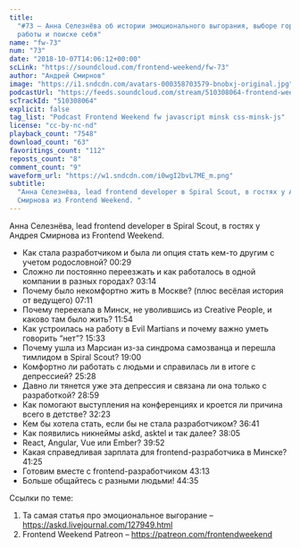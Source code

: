 ```yaml
---
title:
  "#73 – Анна Селезнёва об истории эмоционального выгорания, выборе города для
  работы и поиске себя"
name: "fw-73"
num: "73"
date: "2018-10-07T14:06:12+00:00"
scLink: "https://soundcloud.com/frontend-weekend/fw-73"
author: "Андрей Смирнов"
image: "https://i1.sndcdn.com/avatars-000358703579-bnobxj-original.jpg"
podcastUrl: "https://feeds.soundcloud.com/stream/510308064-frontend-weekend-fw-73.m4a"
scTrackId: "510308064"
explicit: false
tag_list: "Podcast Frontend Weekend fw javascript minsk css-minsk-js"
license: "cc-by-nc-nd"
playback_count: "7548"
download_count: "63"
favoritings_count: "112"
reposts_count: "8"
comment_count: "9"
waveform_url: "https://w1.sndcdn.com/i0wgI2bvL7ME_m.png"
subtitle:
  "Анна Селезнёва, lead frontend developer в Spiral Scout, в гостях у Андрея
  Смирнова из Frontend Weekend. "
---
```


Анна Селезнёва, lead frontend developer в Spiral Scout, в гостях у Андрея
Смирнова из Frontend Weekend.

- Как стала разработчиком и была ли опция стать кем-то другим с учетом
  родословной? <timecode sec="29">00:29</timecode>
- Сложно ли постоянно переезжать и как работалось в одной компании в разных
  городах? <timecode sec="194">03:14</timecode>
- Почему было некомфортно жить в Москве? (плюс весёлая история от ведущего)
  <timecode sec="431">07:11</timecode>
- Почему переехала в Минск, не уволившись из Creative People, и каково там было
  жить? <timecode sec="714">11:54</timecode>
- Как устроилась на работу в Evil Martians и почему важно уметь говорить “нет”?
  <timecode sec="933">15:33</timecode>
- Почему ушла из Марсиан из-за синдрома самозванца и перешла тимлидом в Spiral
  Scout? <timecode sec="1140">19:00</timecode>
- Комфортно ли работать с людьми и справилась ли в итоге с депрессией?
  <timecode sec="1528">25:28</timecode>
- Давно ли тянется уже эта депрессия и связана ли она только с разработкой?
  <timecode sec="1739">28:59</timecode>
- Как помогают выступления на конференциях и кроется ли причина всего в детстве?
  <timecode sec="1943">32:23</timecode>
- Кем бы хотела стать, если бы не стала разработчиком?
  <timecode sec="2201">36:41</timecode>
- Как появились никнеймы askd, asktel и так далее?
  <timecode sec="2285">38:05</timecode>
- React, Angular, Vue или Ember? <timecode sec="2392">39:52</timecode>
- Какая справедливая зарплата для frontend-разработчика в Минске?
  <timecode sec="2485">41:25</timecode>
- Готовим вместе с frontend-разработчиком <timecode sec="2593">43:13</timecode>
- Больше общайтесь с разными людьми! <timecode sec="2675">44:35</timecode>

Ссылки по теме:

1. Та самая статья про эмоциональное выгорание –
   <https://askd.livejournal.com/127949.html>
2. Frontend Weekend Patreon – <https://patreon.com/frontendweekend>
